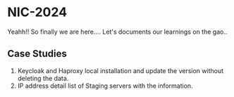 # NIC-2024

Yeahh!! So finally we are here....
Let's documents our learnings on the gao..

## Case Studies
1. Keycloak and Haproxy local installation and update the version without deleting the data.
2. IP address detail list of Staging servers with the information.
